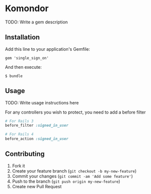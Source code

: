 # Komondor

TODO: Write a gem description

## Installation

Add this line to your application's Gemfile:

    gem 'single_sign_on'

And then execute:

    $ bundle

## Usage

TODO: Write usage instructions here

For any controllers you wish to protect, you need to add a before filter

```ruby
# For Rails 3
before_filter :signed_in_user

# For Rails 4
before_action :signed_in_user
```

## Contributing

1. Fork it
2. Create your feature branch (`git checkout -b my-new-feature`)
3. Commit your changes (`git commit -am 'Add some feature'`)
4. Push to the branch (`git push origin my-new-feature`)
5. Create new Pull Request
